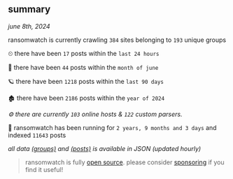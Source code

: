 
## summary
_june 8th, 2024_

ransomwatch is currently crawling `384` sites belonging to `193` unique groups

⏲ there have been `17` posts within the `last 24 hours`

🦈 there have been `44` posts within the `month of june`

🪐 there have been `1218` posts within the `last 90 days`

🏚 there have been `2186` posts within the `year of 2024`

_⚙️ there are currently `103` online hosts & `122` custom parsers._

🦕 ransomwatch has been running for `2 years, 9 months and 3 days` and indexed `11643` posts

_all data  [(groups)](http://ransomwhat.telemetry.ltd/groups) and [(posts)](http://ransomwhat.telemetry.ltd/posts) is available in JSON (updated hourly)_

> ransomwatch is fully [open source](https://github.com/joshhighet/ransomwatch#ransomwatch--). please consider [sponsoring](https://github.com/sponsors/joshhighet) if you find it useful!

